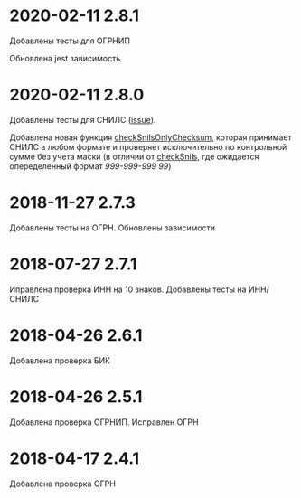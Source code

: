 # 2020-02-11 2.8.1
Добавлены тесты для ОГРНИП

Обновлена jest зависимость

# 2020-02-11 2.8.0
Добавлены тесты для СНИЛС ([issue](https://github.com/kdmatrosov/validation-codes/issues/1)). 

Добавлена новая функция [checkSnilsOnlyChecksum](./functions/checkSnilsOnlyChecksum.js), которая принимает СНИЛС в любом формате и проверяет исключительно по контрольной сумме без учета маски (в отличии от [checkSnils](./functions/checkSnils.js), где ожидается опеределенный формат *999-999-999 99*)

# 2018-11-27 2.7.3
Добавлены тесты на ОГРН. Обновлены зависимости

# 2018-07-27 2.7.1
Иправлена проверка ИНН на 10 знаков. Добавлены тесты на ИНН/СНИЛС

# 2018-04-26 2.6.1
Добавлена проверка БИК

# 2018-04-26 2.5.1
Добавлена проверка ОГРНИП. Исправлен ОГРН

# 2018-04-17 2.4.1
Добавлена проверка ОГРН